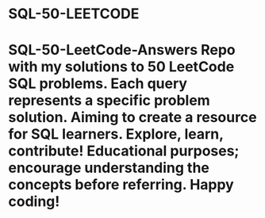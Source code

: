 # SQL-50-LEETCODE
# SQL-50-LeetCode-Answers Repo with my solutions to 50 LeetCode SQL problems. Each query represents a specific problem solution. Aiming to create a resource for SQL learners. Explore, learn, contribute! Educational purposes; encourage understanding the concepts before referring. Happy coding!
